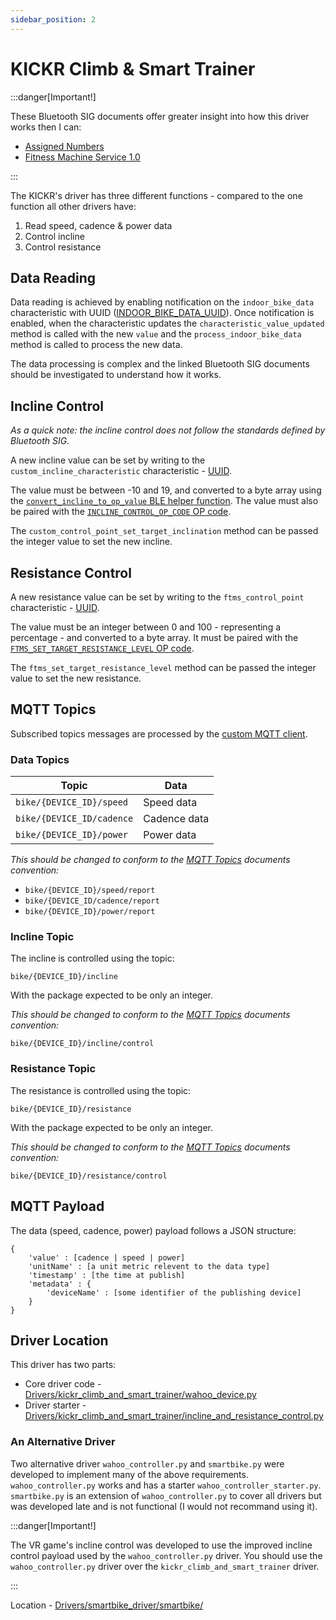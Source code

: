 ```yaml
---
sidebar_position: 2
---
```


# KICKR Climb & Smart Trainer

:::danger[Important!]

These Bluetooth SIG documents offer greater insight into how this driver works then I can:

- [Assigned Numbers](https://www.bluetooth.com/specifications/assigned-numbers/)
- [Fitness Machine Service 1.0](https://www.bluetooth.com/specifications/specs/fitness-machine-service-1-0/)

:::

The KICKR's driver has three different functions - compared to the one function all other drivers have:

1. Read speed, cadence & power data
2. Control incline
3. Control resistance

## Data Reading

Data reading is achieved by enabling notification on the `indoor_bike_data` characteristic with UUID ([INDOOR_BIKE_DATA_UUID](https://github.com/Redback-Operations/redback-smartbike-iot/blob/main/Drivers/lib/constants.py#L28)). Once notification is enabled, when the characteristic updates the `characteristic_value_updated` method is called with the new `value` and the `process_indoor_bike_data` method is called to process the new data.

The data processing is complex and the linked Bluetooth SIG documents should be investigated to understand how it works.

## Incline Control

*As a quick note: the incline control does not follow the standards defined by Bluetooth SIG.*

A new incline value can be set by writing to the `custom_incline_characteristic` characteristic - [UUID](https://github.com/Redback-Operations/redback-smartbike-iot/blob/main/Drivers/lib/constants.py#L77).

The value must be between -10 and 19, and converted to a byte array using the [`convert_incline_to_op_value` BLE helper function](https://github.com/Redback-Operations/redback-smartbike-iot/blob/main/Drivers/lib/ble_helper.py#L32). The value must also be paired with the [`INCLINE_CONTROL_OP_CODE` OP code](https://github.com/Redback-Operations/redback-smartbike-iot/blob/main/Drivers/lib/constants.py#L81).

The `custom_control_point_set_target_inclination` method can be passed the integer value to set the new incline.

## Resistance Control

A new resistance value can be set by writing to the `ftms_control_point` characteristic - [UUID](https://github.com/Redback-Operations/redback-smartbike-iot/blob/main/Drivers/lib/constants.py#L22).

The value must be an integer between 0 and 100 - representing a percentage - and converted to a byte array. It must be paired with the [`FTMS_SET_TARGET_RESISTANCE_LEVEL` OP code](https://github.com/Redback-Operations/redback-smartbike-iot/blob/main/Drivers/lib/constants.py#L56).

The `ftms_set_target_resistance_level` method can be passed the integer value to set the new resistance.

## MQTT Topics

Subscribed topics messages are processed by the [custom MQTT client](https://github.com/Redback-Operations/redback-smartbike-iot/blob/main/Drivers/kickr_climb_and_smart_trainer/mqtt_custom_client.py). 

### Data Topics

| Topic | Data |
| ---- | ---- |
| `bike/{DEVICE_ID}/speed` | Speed data |
| `bike/{DEVICE_ID/cadence` | Cadence data |
| `bike/{DEVICE_ID}/power` | Power data |

*This should be changed to conform to the [MQTT Topics](../MQTT-Topics.md) documents convention:*

- `bike/{DEVICE_ID}/speed/report`
- `bike/{DEVICE_ID/cadence/report`
- `bike/{DEVICE_ID}/power/report`

### Incline Topic

The incline is controlled using the topic:

`bike/{DEVICE_ID}/incline`

With the package expected to be only an integer.

*This should be changed to conform to the [MQTT Topics](../MQTT-Topics.md) documents convention:*

`bike/{DEVICE_ID}/incline/control`

### Resistance Topic

The resistance is controlled using the topic:

`bike/{DEVICE_ID}/resistance`

With the package expected to be only an integer.

*This should be changed to conform to the [MQTT Topics](../MQTT-Topics.md) documents convention:*

`bike/{DEVICE_ID}/resistance/control`

## MQTT Payload

The data (speed, cadence, power) payload follows a JSON structure:

```
{
    'value' : [cadence | speed | power]
    'unitName' : [a unit metric relevent to the data type]
    'timestamp' : [the time at publish]
    'metadata' : {
        'deviceName' : [some identifier of the publishing device]
    }
}
```

## Driver Location

This driver has two parts:
- Core driver code - [Drivers/kickr_climb_and_smart_trainer/wahoo_device.py](https://github.com/Redback-Operations/redback-smartbike-iot/blob/main/Drivers/kickr_climb_and_smart_trainer/wahoo_device.py)
- Driver starter - [Drivers/kickr_climb_and_smart_trainer/incline_and_resistance_control.py](https://github.com/Redback-Operations/redback-smartbike-iot/blob/main/Drivers/kickr_climb_and_smart_trainer/incline_and_resistance_control.py)

### An Alternative Driver

Two alternative driver `wahoo_controller.py` and `smartbike.py` were developed to implement many of the above requirements. `wahoo_controller.py` works and has a starter `wahoo_controller_starter.py`. `smartbike.py` is an extension of `wahoo_controller.py` to cover all drivers but was developed late and is not functional (I would not recommand using it).

:::danger[Important!]

The VR game's incline control was developed to use the improved incline control payload used by the `wahoo_controller.py` driver. You should use the `wahoo_controller.py` driver over the `kickr_climb_and_smart_trainer` driver.

:::

Location - [Drivers/smartbike_driver/smartbike/](https://github.com/Redback-Operations/redback-smartbike-iot/tree/main/Drivers/smartbike)